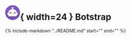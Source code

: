 # ![](images/logo-48.png){ width=24 } Botstrap

{%
  include-markdown "../README.md"
  start="<!-- content-start -->"
  end="<!-- content-end -->"
%}
